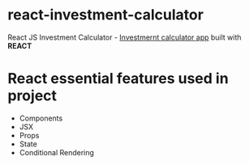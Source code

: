 # react-investment-calculator
React JS Investment Calculator - [Investmernt calculator app](https://react-investment-calculator-flame.vercel.app/)  built with **REACT**

# React essential features used in project
* Components
* JSX
* Props
* State
* Conditional Rendering


